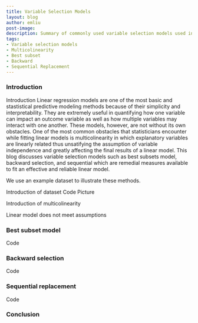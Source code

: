 ```yaml
---
title: Variable Selection Models
layout: blog
author: emliu
post-image:
description: Summary of commonly used variable selection models used in linear regression such as best subsets model, backward, and sequential replacement
tags:
- Variable selection models
- Multicolinearity
- Best subset
- Backward
- Sequential Replacement
---
```


### Introduction
Introduction
Linear regression models are one of the most basic and stastistical predictive modeling methods because of their simplicity and interpretability. They are extremely useful in quantifying how one variable can impact an outcome variable as well as how multiple variables may interact with one another. These models, however, are not without its own obstacles. One of the most common obstacles that statisticians encounter while fitting linear models is multicolinearity in which explanatory variables are linearly related thus unsatifying the assumption of variable independence and greatly affecting the final results of a linear model. This blog discusses variable selection models such as best subsets model, backward selection, and sequential which are remedial measures available to fit an effective and reliable linear model.

We use an example dataset to illustrate these methods.

Introduction of dataset
Code
Picture

Introduction of multicolinearity

Linear model does not meet assumptions


### Best subset model
Code


### Backward selection
Code


### Sequential replacement
Code


### Conclusion
